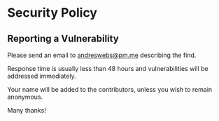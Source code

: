 # Security Policy

## Reporting a Vulnerability

Please send an email to [andreswebs@pm.me](mailto:andreswebs@pm.me) describing the find.

Response time is usually less than 48 hours and vulnerabilities will be addressed immediately.

Your name will be added to the contributors, unless you wish to remain anonymous.

Many thanks!
